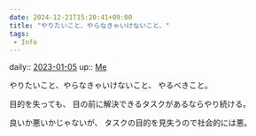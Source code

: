 ```yaml
---
date: 2024-12-21T15:20:41+09:00
title: "やりたいこと、やらなきゃいけないこと、"
tags:
 - Info
---
```


daily:: [2023-01-05](/Daily_Note/2023-01-05.md)
up:: [Me](../Bar/Novel/Chaos/Me.md)

やりたいこと、やらなきゃいけないこと、
やるべきこと。

目的を失っても、
目の前に解決できるタスクがあるならやり続ける。

良いか悪いかじゃないが、
タスクの目的を見失うので社会的には悪。